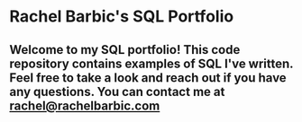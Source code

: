 # Rachel Barbic's SQL Portfolio

## Welcome to my SQL portfolio! This code repository contains examples of SQL I've written. Feel free to take a look and reach out if you have any questions. You can contact me at rachel@rachelbarbic.com
